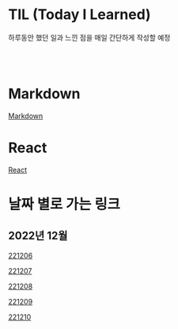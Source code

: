 # TIL (Today I Learned)

하루동안 했던 일과 느낀 점을 매일 간단하게 작성할 예정

<br />

<br />

# Markdown

[Markdown](/Markdown/markdown.md)

# React

[React](/React/react.md)

# 날짜 별로 가는 링크

## 2022년 12월

[221206](/DateLink/221206.md)

[221207](/DateLink/221207.md)

[221208](/DateLink/221208.md)

[221209](/DateLink/221209.md)

[221210](/DateLink/221210.md)
